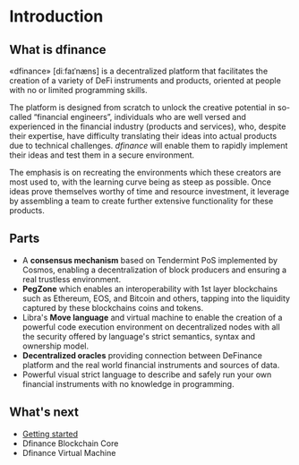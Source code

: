 # Introduction

## What is dfinance

«dfinance» \[diːfaɪˈnæns\] is a decentralized platform that facilitates the creation of a variety of DeFi instruments and products, oriented at people with no or limited programming skills.

The platform is designed from scratch to unlock the creative potential in so-called “financial engineers”, individuals who are well versed and experienced in the financial industry \(products and services\), who, despite their expertise, have difficulty translating their ideas into actual products due to technical challenges. *dfinance* will enable them to rapidly implement their ideas and test them in a secure environment.

The emphasis is on recreating the environments which these creators are most used to, with the learning curve being as steep as possible. Once ideas prove themselves worthy of time and resource investment, it leverage by assembling a team to create further extensive functionality for these products.

## Parts

* A **consensus mechanism** based on Tendermint PoS implemented by Cosmos, enabling a decentralization of block producers and ensuring a real trustless environment.
* **PegZone** which enables an interoperability with 1st layer blockchains such as Ethereum, EOS, and Bitcoin and others, tapping into the liquidity captured by these blockchains coins and tokens.
* Libra's **Move language** and virtual machine to enable the creation of a powerful code execution environment on decentralized nodes with all the security offered by language's strict semantics, syntax and ownership model.
* **Decentralized oracles** providing connection between DeFinance platform and the real world financial instruments and sources of data.
* Powerful visual strict language to describe and safely run your own financial instruments with no knowledge in programming.

## What's next
* [Getting started](getting_started.md)
* Dfinance Blockchain Core
* Dfinance Virtual Machine
